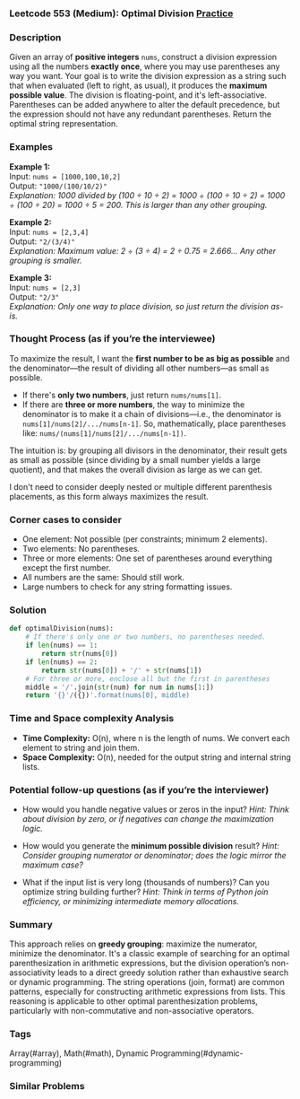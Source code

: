 ### Leetcode 553 (Medium): Optimal Division [Practice](https://leetcode.com/problems/optimal-division)

### Description  
Given an array of **positive integers** `nums`, construct a division expression using all the numbers **exactly once**, where you may use parentheses any way you want. Your goal is to write the division expression as a string such that when evaluated (left to right, as usual), it produces the **maximum possible value**. The division is floating-point, and it's left-associative. Parentheses can be added anywhere to alter the default precedence, but the expression should not have any redundant parentheses. Return the optimal string representation.

### Examples  

**Example 1:**  
Input: `nums = [1000,100,10,2]`  
Output: `"1000/(100/10/2)"`  
*Explanation: 1000 divided by (100 ÷ 10 ÷ 2) = 1000 ÷ (100 ÷ 10 ÷ 2) = 1000 ÷ (100 ÷ 20) = 1000 ÷ 5 = 200. This is larger than any other grouping.*

**Example 2:**  
Input: `nums = [2,3,4]`  
Output: `"2/(3/4)"`  
*Explanation: Maximum value: 2 ÷ (3 ÷ 4) = 2 ÷ 0.75 = 2.666... Any other grouping is smaller.*

**Example 3:**  
Input: `nums = [2,3]`  
Output: `"2/3"`  
*Explanation: Only one way to place division, so just return the division as-is.*

### Thought Process (as if you’re the interviewee)  
To maximize the result, I want the **first number to be as big as possible** and the denominator—the result of dividing all other numbers—as small as possible.

- If there's **only two numbers**, just return `nums/nums[1]`.
- If there are **three or more numbers**, the way to minimize the denominator is to make it a chain of divisions—i.e., the denominator is `nums[1]/nums[2]/.../nums[n-1]`. So, mathematically, place parentheses like: `nums/(nums[1]/nums[2]/.../nums[n-1])`.

The intuition is: by grouping all divisors in the denominator, their result gets as small as possible (since dividing by a small number yields a large quotient), and that makes the overall division as large as we can get.

I don't need to consider deeply nested or multiple different parenthesis placements, as this form always maximizes the result.

### Corner cases to consider  
- One element: Not possible (per constraints; minimum 2 elements).
- Two elements: No parentheses.
- Three or more elements: One set of parentheses around everything except the first number.
- All numbers are the same: Should still work.
- Large numbers to check for any string formatting issues.

### Solution

```python
def optimalDivision(nums):
    # If there's only one or two numbers, no parentheses needed.
    if len(nums) == 1:
        return str(nums[0])
    if len(nums) == 2:
        return str(nums[0]) + '/' + str(nums[1])
    # For three or more, enclose all but the first in parentheses
    middle = '/'.join(str(num) for num in nums[1:])
    return '{}'/({})'.format(nums[0], middle)
```

### Time and Space complexity Analysis  

- **Time Complexity:** O(n), where n is the length of nums. We convert each element to string and join them.
- **Space Complexity:** O(n), needed for the output string and internal string lists.

### Potential follow-up questions (as if you’re the interviewer)  

- How would you handle negative values or zeros in the input?
  *Hint: Think about division by zero, or if negatives can change the maximization logic.*

- How would you generate the **minimum possible division** result?
  *Hint: Consider grouping numerator or denominator; does the logic mirror the maximum case?*

- What if the input list is very long (thousands of numbers)? Can you optimize string building further?
  *Hint: Think in terms of Python join efficiency, or minimizing intermediate memory allocations.*

### Summary  
This approach relies on **greedy grouping**: maximize the numerator, minimize the denominator. It's a classic example of searching for an optimal parenthesization in arithmetic expressions, but the division operation’s non-associativity leads to a direct greedy solution rather than exhaustive search or dynamic programming. The string operations (join, format) are common patterns, especially for constructing arithmetic expressions from lists. This reasoning is applicable to other optimal parenthesization problems, particularly with non-commutative and non-associative operators.

### Tags
Array(#array), Math(#math), Dynamic Programming(#dynamic-programming)

### Similar Problems
